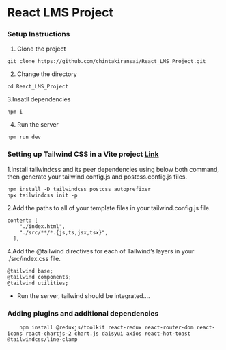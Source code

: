 # React LMS Project

### Setup Instructions
1. Clone the project
```
git clone https://github.com/chintakiransai/React_LMS_Project.git
```
2. Change the directory
```
cd React_LMS_Project 
```
3.Insatll dependencies
```
npm i
```
4. Run the server
```
npm run dev
```

### Setting up Tailwind CSS in a Vite project [Link](https://tailwindcss.com/docs/guides/vite)
1.Install tailwindcss and its peer dependencies using below both command, then generate your tailwind.config.js and postcss.config.js files.
```
npm install -D tailwindcss postcss autoprefixer
npx tailwindcss init -p
```
2.Add the paths to all of your template files in your tailwind.config.js file.
```
content: [
    "./index.html",
    "./src/**/*.{js,ts,jsx,tsx}",
  ],
```
4.Add the @tailwind directives for each of Tailwind’s layers in your ./src/index.css file.
```
@tailwind base;
@tailwind components;
@tailwind utilities;
```
* Run the server, tailwind should be integrated....

### Adding plugins and additional dependencies

```
    npm install @reduxjs/toolkit react-redux react-router-dom react-icons react-chartjs-2 chart.js daisyui axios react-hot-toast @tailwindcss/line-clamp
```